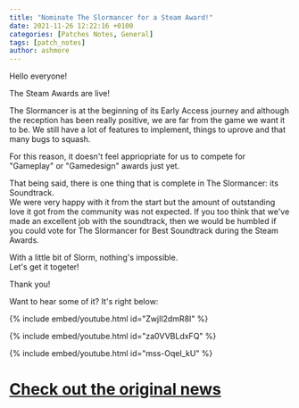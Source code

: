 ```yaml
---
title: "Nominate The Slormancer for a Steam Award!"
date: 2021-11-26 12:22:16 +0100
categories: [Patches Notes, General]
tags: [patch_notes]
author: ashmore
---
```

Hello everyone!  
  
The Steam Awards are live!   
  
The Slormancer is at the beginning of its Early Access journey and although the reception has been really positive, we are far from the game we want it to be. We still have a lot of features to implement, things to uprove and that many bugs to squash.  
  
For this reason, it doesn't feel appriopriate for us to compete for "Gameplay" or "Gamedesign" awards just yet.  
  
That being said, there is one thing that is complete in The Slormancer: its Soundtrack.   
We were very happy with it from the start but the amount of outstanding love it got from the community was not expected. If you too think that we've made an excellent job with the soundtrack, then we would be humbled if you could vote for The Slormancer for Best Soundtrack during the Steam Awards.  
  
  
With a little bit of Slorm, nothing's impossible.  
Let's get it togeter!  
  
Thank you!  
  
  
Want to hear some of it? It's right below:  
  
{% include embed/youtube.html id="ZwjIl2dmR8I" %}
  
{% include embed/youtube.html id="za0VVBLdxFQ" %}
  
{% include embed/youtube.html id="mss-OqeI\_kU" %}

# <a href="https://steamstore-a.akamaihd.net/news/externalpost/steam_community_announcements/4224935490639081727" target="_blank">Check out the original news</a>

